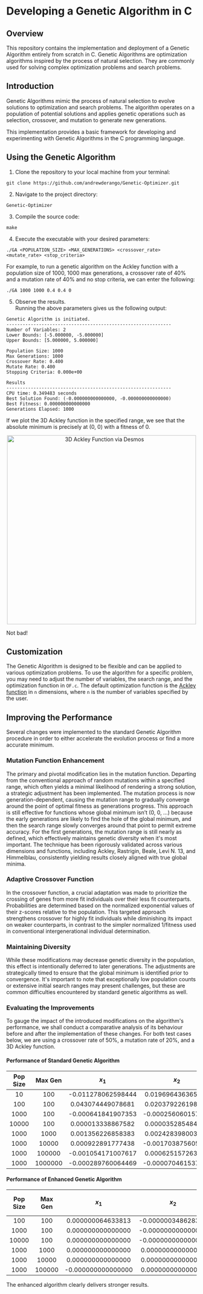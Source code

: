 # Developing a Genetic Algorithm in C

## Overview

This repository contains the implementation and deployment of a Genetic Algorithm entirely from scratch in C. Genetic Algorithms are optimization algorithms inspired by the process of natural selection. They are commonly used for solving complex optimization problems and search problems.

## Introduction

Genetic Algorithms mimic the process of natural selection to evolve solutions to optimization and search problems. The algorithm operates on a population of potential solutions and applies genetic operations such as selection, crossover, and mutation to generate new generations.

This implementation provides a basic framework for developing and experimenting with Genetic Algorithms in the C programming language.

## Using the Genetic Algorithm

1. Clone the repository to your local machine from your terminal:
```
git clone https://github.com/andrewderango/Genetic-Optimizer.git
```
2. Navigate to the project directory:
```
Genetic-Optimizer
```
3. Compile the source code:
```
make
```
4. Execute the executable with your desired parameters:
```
./GA <POPULATION_SIZE> <MAX_GENERATIONS> <crossover_rate> <mutate_rate> <stop_criteria>
```
For example, to run a genetic algorithm on the Ackley function with a population size of 1000, 1000 max generations, a crossover rate of 40% and a mutation rate of 40% and no stop criteria, we can enter the following:
```
./GA 1000 1000 0.4 0.4 0
```
5. Observe the results.\
Running the above parameters gives us the following output:
```
Genetic Algorithm is initiated.
-------------------------------------------------------------
Number of Variables: 2
Lower Bounds: [-5.000000, -5.000000]
Upper Bounds: [5.000000, 5.000000]

Population Size: 1000
Max Generations: 1000
Crossover Rate: 0.400
Mutate Rate: 0.400
Stopping Criteria: 0.000e+00

Results
-------------------------------------------------------------
CPU time: 0.349483 seconds
Best Solution Found: (-0.000000000000000, -0.000000000000000)
Best Fitness: 0.000000000000000
Generations Elapsed: 1000
```
If we plot the 3D Ackley function in the specified range, we see that the absolute minimum is precisely at (0, 0) with a fitness of 0.

<p align="center">
  <img src="https://github.com/andrewderango/Genetic-Optimizer/assets/93727693/17c5abd7-250c-4a28-9b58-336881df6bbd" alt="3D Ackley Function via Desmos" width="500">
</p>

Not bad!

## Customization
The Genetic Algorithm is designed to be flexible and can be applied to various optimization problems. To use the algorithm for a specific problem, you may need to adjust the number of variables, the search range, and the optimization function in ```OF.c```. The default optimization function is the [Ackley function](https://en.wikipedia.org/wiki/Ackley_function) in ```n``` dimensions, where ```n``` is the number of variables specified by the user.

## Improving the Performance
Several changes were implemented to the standard Genetic Algorithm procedure in order to either accelerate the evolution process or find a more accurate minimum.

### Mutation Function Enhancement
The primary and pivotal modification lies in the mutation function. Departing from the conventional approach of random mutations within a specified range, which often yields a minimal likelihood of rendering a strong solution, a strategic adjustment has been implemented. The mutation process is now generation-dependent, causing the mutation range to gradually converge around the point of optimal fitness as generations progress. This approach is still effective for functions whose global minimum isn’t (0, 0, ...) because the early generations are likely to find the hole of the global minimum, and then the search range slowly converges around that point to permit extreme accuracy. For the first generations, the mutation range is still nearly as defined, which effectively maintains genetic diversity when it's most important. The technique has been rigorously validated across various dimensions and functions, including Ackley, Rastrigin, Beale, Levi N. 13, and Himmelblau, consistently yielding results closely aligned with true global minima.

### Adaptive Crossover Function
In the crossover function, a crucial adaptation was made to prioritize the crossing of genes from more fit individuals over their less fit counterparts. Probabilities are determined based on the normalized exponential values of their z-scores relative to the population. This targeted approach strengthens crossover for highly fit individuals while diminishing its impact on weaker counterparts, in contrast to the simpler normalized 1/fitness used in conventional intergenerational individual determination.

### Maintaining Diversity
While these modifications may decrease genetic diversity in the population, this effect is intentionally deferred to later generations. The adjustments are strategically timed to ensure that the global minimum is identified prior to convergence. It's important to note that exceptionally low population counts or extensive initial search ranges may present challenges, but these are common difficulties encountered by standard genetic algorithms as well.

### Evaluating the Improvements
To gauge the impact of the introduced modifications on the algorithm's performance, we shall conduct a comparative analysis of its behaviour before and after the implementation of these changes. For both test cases below, we are using a crossover rate of 50%, a mutation rate of 20%, and a 3D Ackley function.

#### Performance of Standard Genetic Algorithm

| Pop Size | Max Gen | $x_1$                | $x_2$                 | Fitness              | CPU Time (s) |
|:--------:|:-------:|:--------------------:|:---------------------:|:--------------------:|:--------------:|
| 10       | 100     | -0.011278062598444   | 0.019696436365925    | 0.077864075069045    | 0.000080       |
| 100      | 100     | 0.043074449078681    | 0.020379226198597    | 0.194258202498812    | 0.001218       |
| 1000     | 100     | -0.000641841907353   | -0.000256060157091   | 0.001967254744301    | 0.037911       |
| 10000    | 100     | 0.000013338867582    | 0.000035285484062    | 0.000106733375379    | 0.910979       |
| 1000     | 1000    | 0.001356226858383    | 0.002428398003070    | 0.008073129104510    | 0.028995       |
| 1000     | 10000   | 0.000922891777438    | -0.001703875605810   | 0.005580803229666    | 0.029390       |
| 1000     | 100000  | -0.001054171007617   | 0.000625157263421    | 0.003506521480777    | 0.025726       |
| 1000     | 1000000 | -0.000289760064469   | -0.000070461537722   | 0.000845816690682    | 0.043721       |

#### Performance of Enhanced Genetic Algorithm

| Pop Size | Max Gen | $x_1$                   | $x_2$                    | Fitness                | CPU Time (Sec) |
|:--------:|:-------:|:-----------------------:|:------------------------:|:-----------------------:|:--------------:|
|   100    |   100   | 0.000000064633813       | -0.000000348628304       | 0.000001002876119       |     0.004836   |
|  1000    |   100   | 0.000000000000000       | -0.000000000000000       | 0.000000000000000       |     0.023476   |
| 10000    |   100   | 0.000000000000000       | -0.000000000000000       | 0.000000000000000       |     0.285449   |
|  1000    |  1000   | 0.000000000000000       | 0.000000000000000        | 0.000000000000000       |     0.022813   |
|  1000    | 10000   | 0.000000000000000       | 0.000000000000000        | 0.000000000000000       |     0.022514   |
|  1000    | 100000  | -0.000000000000000      | 0.000000000000000        | 0.000000000000000       |     0.023436   |

The enhanced algorithm clearly delivers stronger results.
